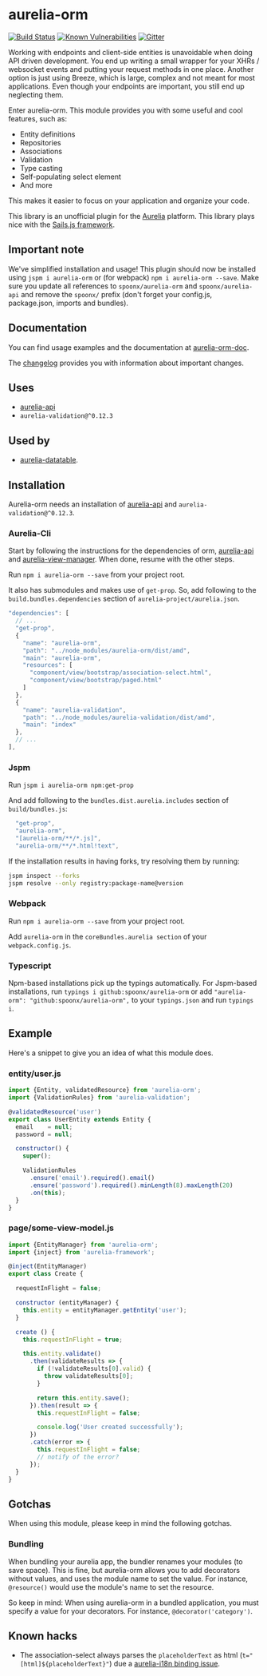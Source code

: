 # aurelia-orm

[![Build Status](https://travis-ci.org/SpoonX/aurelia-orm.svg)](https://travis-ci.org/SpoonX/aurelia-orm)
[![Known Vulnerabilities](https://snyk.io/test/npm/name/badge.svg)](https://snyk.io/test/npm/aurelia-orm)
[![Gitter](https://img.shields.io/gitter/room/nwjs/nw.js.svg?maxAge=2592000?style=plastic)](https://gitter.im/SpoonX/Dev)

Working with endpoints and client-side entities is unavoidable when doing API driven development. You end up writing a small wrapper for your XHRs / websocket events and putting your request methods in one place.
Another option is just using Breeze, which is large, complex and not meant for most applications. Even though your endpoints are important, you still end up neglecting them.

Enter aurelia-orm. This module provides you with some useful and cool features, such as:

* Entity definitions
* Repositories
* Associations
* Validation
* Type casting
* Self-populating select element
* And more

This makes it easier to focus on your application and organize your code.

This library is an unofficial plugin for the [Aurelia](http://www.aurelia.io/) platform.
This library plays nice with the [Sails.js framework](http://sailsjs.org).

## Important note

We've simplified installation and usage! This plugin should now be installed using `jspm i aurelia-orm` or (for webpack) `npm i aurelia-orm --save`. Make sure you update all references to `spoonx/aurelia-orm` and `spoonx/aurelia-api` and remove the `spoonx/` prefix (don't forget your config.js, package.json, imports and bundles).

## Documentation

You can find usage examples and the documentation at [aurelia-orm-doc](http://aurelia-orm.spoonx.org/).

The [changelog](doc/CHANGELOG.md) provides you with information about important changes.

## Uses

* [aurelia-api](https://www.npmjs.com/package/aurelia-api)
* `aurelia-validation@^0.12.3`

## Used by

* [aurelia-datatable](https://www.npmjs.com/package/aurelia-datatable).

## Installation

Aurelia-orm needs an installation of [aurelia-api](https://www.npmjs.com/package/aurelia-api) and `aurelia-validation@^0.12.3`.

### Aurelia-Cli

Start by following the instructions for the dependencies of orm, [aurelia-api](https://github.com/SpoonX/aurelia-api) and [aurelia-view-manager](https://github.com/SpoonX/aurelia-view-manager). When done, resume with the other steps.

Run `npm i aurelia-orm --save` from your project root.

It also has submodules and makes use of `get-prop`. So, add following to the `build.bundles.dependencies` section of `aurelia-project/aurelia.json`.

```js
"dependencies": [
  // ...
  "get-prop",
  {
    "name": "aurelia-orm",
    "path": "../node_modules/aurelia-orm/dist/amd",
    "main": "aurelia-orm",
    "resources": [
      "component/view/bootstrap/association-select.html",
      "component/view/bootstrap/paged.html"
    ]
  },
  {
    "name": "aurelia-validation",
    "path": "../node_modules/aurelia-validation/dist/amd",
    "main": "index"
  },
  // ...
],
```

### Jspm

Run `jspm i aurelia-orm npm:get-prop`

And add following to the `bundles.dist.aurelia.includes` section of `build/bundles.js`:

```js
  "get-prop",
  "aurelia-orm",
  "[aurelia-orm/**/*.js]",
  "aurelia-orm/**/*.html!text",
```

If the installation results in having forks, try resolving them by running:

```sh
jspm inspect --forks
jspm resolve --only registry:package-name@version
```

### Webpack

Run `npm i aurelia-orm --save` from your project root.

Add `aurelia-orm` in the `coreBundles.aurelia section` of your `webpack.config.js`.

### Typescript

Npm-based installations pick up the typings automatically. For Jspm-based installations, run `typings i github:spoonx/aurelia-orm` or add `"aurelia-orm": "github:spoonx/aurelia-orm",` to your `typings.json` and run `typings i`.

## Example

Here's a snippet to give you an idea of what this module does.

### entity/user.js

```javascript
import {Entity, validatedResource} from 'aurelia-orm';
import {ValidationRules} from 'aurelia-validation';

@validatedResource('user')
export class UserEntity extends Entity {
  email    = null;
  password = null;

  constructor() {
    super();

    ValidationRules
      .ensure('email').required().email()
      .ensure('password').required().minLength(8).maxLength(20)
      .on(this);  
  }
}
```

### page/some-view-model.js

```javascript
import {EntityManager} from 'aurelia-orm';
import {inject} from 'aurelia-framework';

@inject(EntityManager)
export class Create {

  requestInFlight = false;

  constructor (entityManager) {
    this.entity = entityManager.getEntity('user');
  }

  create () {
    this.requestInFlight = true;

    this.entity.validate()
      .then(validateResults => {
        if (!validateResults[0].valid) {
          throw validateResults[0];
        }

        return this.entity.save();
      }).then(result => {
        this.requestInFlight = false;

        console.log('User created successfully');
      })
      .catch(error => {
        this.requestInFlight = false;
        // notify of the error?
      });
  }
}
```

## Gotchas

When using this module, please keep in mind the following gotchas.

### Bundling

When bundling your aurelia app, the bundler renames your modules (to save space).
This is fine, but aurelia-orm allows you to add decorators without values, and uses the module name to set the value.
For instance, `@resource()` would use the module's name to set the resource.

So keep in mind: When using aurelia-orm in a bundled application, you must specify a value for your decorators.
For instance, `@decorator('category')`.


## Known hacks

- The association-select always parses the `placeholderText` as html (`t="[html]${placeholderText}"`) due a [aurelia-i18n binding issue](https://github.com/aurelia/i18n/issues/147).
